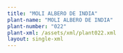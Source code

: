 ```yaml
---
title: "MOLI ALBERO DE INDIA"
plant-name: "MOLI ALBERO DE INDIA"
plant-number: "022"
plant-xml: /assets/xml/plant022.xml
layout: single-xml
---
```

